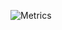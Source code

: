 ![Metrics](https://metrics.lecoq.io/cypherBeep?template=terminal&isocalendar=1&languages=1&introduction=1&isocalendar.duration=full-year&languages.colors=github&languages.threshold=0%25&introduction.title=true&config.timezone=Asia%2FKolkata&config.twemoji=true)
